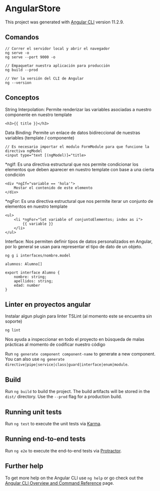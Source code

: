 # AngularStore

This project was generated with [Angular CLI](https://github.com/angular/angular-cli) version 11.2.9.

## Comandos

```
// Correr el servidor local y abrir el navegador
ng serve -o 
ng serve --port 9000 -o

// Empaquetar nuestra aplicación para producción
ng build --prod

// Ver la versión del CLI de Angular
ng --version
```

## Conceptos

String Interpolation: Permite renderizar las variables asociadas a nuestro componente en nuestro template

```
<h3>{{ title }}</h3>
```

Data Binding: Permite un enlace de datos bidireccional de nuestras variables (template / componente)


```
// Es necesario importar el modulo FormModule para que funcione la directiva ngModel
<input type="text [(ngModel)]="title>
```

*ngIf: Es una directiva estructural que nos permite condicionar los elementos que deben aparecer en nuestro template con base a una cierta condición

```
<div *ngIf="variable == 'hola'">
    Mostar el contenido de este elemento
</div> 
```

*ngFor: Es una directiva estructural que nos permite iterar un conjunto de elementos en nuestro template

```
<ul>
    <li *ngFor="let variable of conjuntoElementos; index as i">
        {{ variable }}
    </li> 
</ul>
```

Interface: Nos permiten definir tipos de datos personalizados en Angular, por lo general se usan para representar el tipo de dato de un objeto.

```
ng g i interfaces/nombre.model

alumnos: Alumno[]

export interface Alumno {
    nombre: string;
    apellidos: string;
    edad: number
}
```

## Linter en proyectos angular

Instalar algun plugin para linter TSLint (al momento este se encuentra sin soporte)
```
ng lint
```
Nos ayuda a inspeccionar en todo el proyecto en búsqueda de malas prácticas al momento de codificar nuestro código


Run `ng generate component component-name` to generate a new component. You can also use `ng generate directive|pipe|service|class|guard|interface|enum|module`.

## Build

Run `ng build` to build the project. The build artifacts will be stored in the `dist/` directory. Use the `--prod` flag for a production build.

## Running unit tests

Run `ng test` to execute the unit tests via [Karma](https://karma-runner.github.io).

## Running end-to-end tests

Run `ng e2e` to execute the end-to-end tests via [Protractor](http://www.protractortest.org/).

## Further help

To get more help on the Angular CLI use `ng help` or go check out the [Angular CLI Overview and Command Reference](https://angular.io/cli) page.

